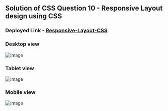 ## Solution of CSS Question 10 - Responsive Layout design using CSS

### Deployed Link - [Responsive-Layout-CSS](https://responsive-layout-0.netlify.app/)

### Desktop view
![image](https://github.com/imbeshat/Placement_Assignment_Imbeshat/assets/48837703/82f70bb2-be72-49da-a641-109b637274df)

### Tablet view
![image](https://github.com/imbeshat/Placement_Assignment_Imbeshat/assets/48837703/4c72b115-fa61-4373-b70e-44bf7cdecabf)

### Mobile view
![image](https://github.com/imbeshat/Placement_Assignment_Imbeshat/assets/48837703/5d1f361e-c1ad-48ff-9a86-2a579a254d3c)
